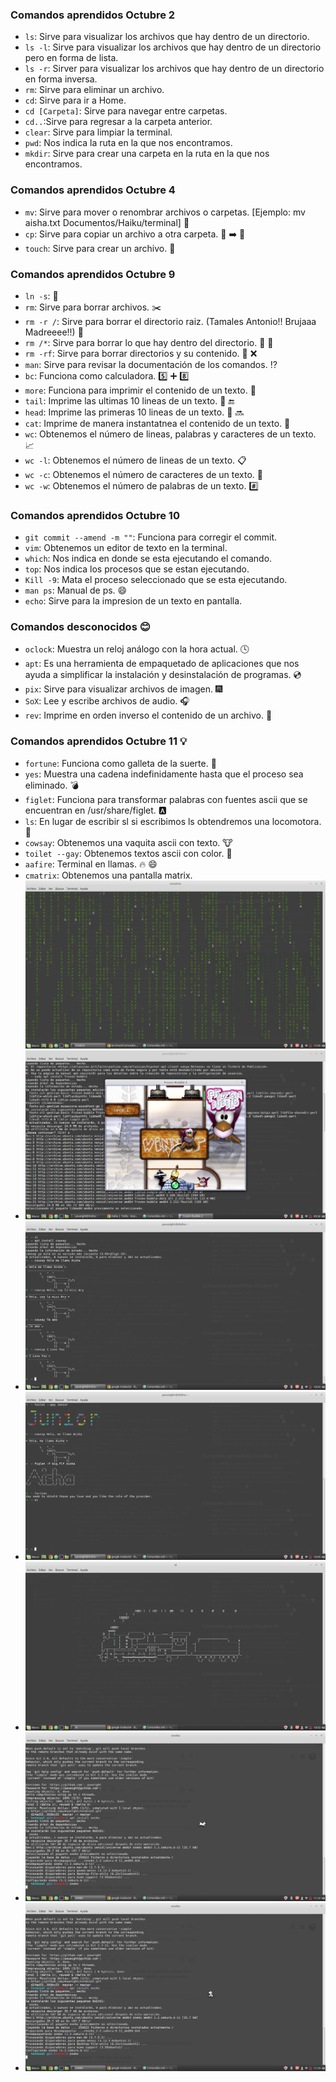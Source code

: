 ### Comandos aprendidos Octubre 2
* `ls`: Sirve para visualizar los archivos que hay dentro de un directorio.
* `ls -l`: Sirve para visualizar los archivos que hay dentro de un directorio pero en forma de lista.
* `ls -r`: Sirver para visualizar los archivos que hay dentro de un directorio en forma inversa.
* `rm`: Sirve para eliminar un archivo.
* `cd`: Sirve para ir a Home.
* `cd [Carpeta]`: Sirve para navegar entre carpetas.
* `cd..`:Sirve para regresar a la carpeta anterior.
* `clear`: Sirve para limpiar la terminal.
* `pwd`: Nos indica la ruta en la que nos encontramos.
* `mkdir`: Sirve para crear una carpeta en la ruta en la que nos encontramos.

### Comandos aprendidos Octubre 4
* `mv`: Sirve para mover o renombrar archivos o carpetas.
[Ejemplo: mv aisha.txt Documentos/Haiku/terminal]
:file_folder:
* `cp`: Sirve para copiar un archivo a otra carpeta. :page_facing_up: :arrow_right: :open_file_folder:
* `touch`: Sirve para crear un archivo. :page_facing_up:

### Comandos aprendidos Octubre 9
* `ln -s`:    :link:
* `rm`: Sirve para borrar archivos. :scissors:
* `rm -r /`: Sirve para borrar el directorio raiz. (Tamales Antonio!! Brujaaa Madreeee!!) :gun:
* `rm /*`: Sirve para borrar lo que hay dentro del directorio. :open_file_folder: :gun:
* `rm -rf`: Sirve para borrar directorios y su contenido. :open_file_folder: :x:
* `man`: Sirve para revisar la documentación de los comandos. :interrobang:
* `bc`: Funciona como calculadora. :five: :heavy_plus_sign: :eight:
* `more`: Funciona para imprimir el contenido de un texto. :fax:
* `tail`: Imprime las ultimas 10 lineas de un texto. :pencil: :end:
* `head`: Imprime las primeras 10 lineas de un texto. :page_facing_up: :soon:
* `cat`: Imprime de manera instantatnea el contenido de un texto. :page_with_curl:
* `wc`: Obtenemos el número de lineas, palabras y caracteres de un texto. :chart_with_upwards_trend:
* `wc -l`: Obtenemos el número de lineas de un texto. :clipboard:
* `wc -c`: Obtenemos el número de caracteres de un texto. :page_facing_up:
* `wc -w`: Obtenemos el número de palabras de un texto. :hash:

### Comandos aprendidos Octubre 10
* `git commit --amend -m ""`: Funciona para corregir el commit.
* `vim`: Obtenemos un editor de texto en la terminal.
* `which`: Nos indica en donde se esta ejecutando el comando.
* `top`: Nos indica los procesos que se estan ejecutando.
* `Kill -9`: Mata el proceso seleccionado que se esta ejecutando.
* `man ps`: Manual de ps. :smile:
* `echo`: Sirve para la impresion de un texto en pantalla.

### Comandos desconocidos :blush:
* `oclock`: Muestra un reloj análogo con la hora actual. :clock4:
* `apt`: Es una herramienta de empaquetado de aplicaciones que nos ayuda a simplificar la instalación y desinstalación de programas. :cd:
* `pix`: Sirve para visualizar archivos de imagen. :fireworks:
* `SoX`: Lee y escribe archivos de audio. :headphones:
* `rev`: Imprime en orden inverso el contenido de un archivo. :page_facing_up:

### Comandos aprendidos Octubre 11 :bulb:
* `fortune`: Funciona como galleta de la suerte. :cookie:
* `yes`: Muestra una cadena indefinidamente hasta que el proceso sea eliminado. :bomb:
* `figlet`: Funciona para transformar palabras con fuentes ascii que se encuentran en /usr/share/figlet. :a:
* `ls`: En lugar de escribir sl si escribimos ls obtendremos una locomotora. :steam_locomotive:
* `cowsay`: Obtenemos una vaquita ascii con texto. :cow:
* `toilet --gay`: Obtenemos textos ascii con color. :art:
* `aafire`: Terminal en llamas. :fire: :smile:
* `cmatrix`: Obtenemos una pantalla matrix. ![image](/arte/matrix.png)
* ![image](/arte/frozenbubble.png)
* ![image](/arte/cow.png)
* ![image](/arte/junior.png)
* ![image](/arte/locomotora.png)
* ![image](/arte/gatito.png)
* ![image](/arte/gato.png)
